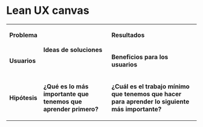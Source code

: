 # Lean UX canvas

<!--
Utiliza la plantilla de este documento para recoger vuestro Lean UX Canvas en el proyecto. Escribid solamente debajo de cada título. **No modifiquéis el código HTML, ya que si lo hacéis la tabla no se mostrará correctamente**.
-->

<table markdown="1"><tbody><tr><td markdown="1">

**Problema**

</td><td rowspan=2 markdown="1">

**Ideas de soluciones**

</td><td markdown="1">

**Resultados**

</td></tr><tr><td markdown="1">

**Usuarios**

</td><td markdown="1">

**Beneficios para los usuarios**

</td></tr><tr><td markdown="1">

**Hipótesis**  

</td><td markdown="1">

**¿Qué es lo más importante que tenemos que aprender primero?**

</td><td markdown="1">

**¿Cuál es el trabajo mínimo que tenemos que hacer para aprender lo siguiente más importante?**

</td></tr></tbody></table>
